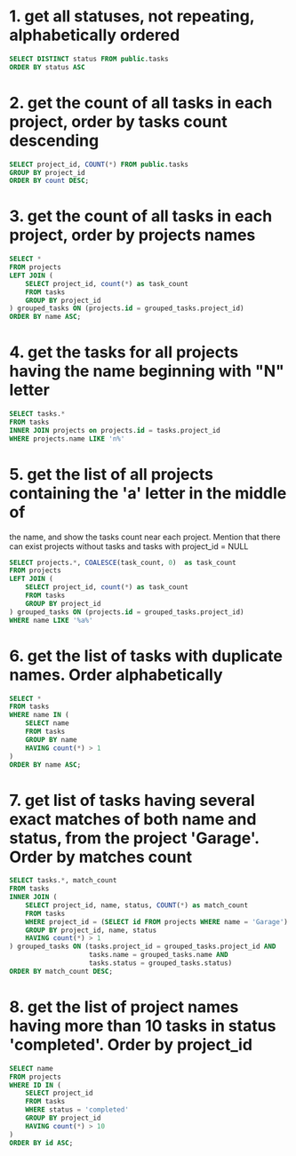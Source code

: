 # 1. get all statuses, not repeating, alphabetically ordered

```sql
SELECT DISTINCT status FROM public.tasks
ORDER BY status ASC
```

# 2. get the count of all tasks in each project, order by tasks count descending

```sql
SELECT project_id, COUNT(*) FROM public.tasks
GROUP BY project_id
ORDER BY count DESC;
```

# 3. get the count of all tasks in each project, order by projects names

```sql
SELECT *
FROM projects
LEFT JOIN (
	SELECT project_id, count(*) as task_count
	FROM tasks
	GROUP BY project_id
) grouped_tasks ON (projects.id = grouped_tasks.project_id)
ORDER BY name ASC;
```

# 4. get the tasks for all projects having the name beginning with "N" letter

```sql
SELECT tasks.*
FROM tasks
INNER JOIN projects on projects.id = tasks.project_id  
WHERE projects.name LIKE 'n%'
```

# 5. get the list of all projects containing the 'a' letter in the middle of 
the name, and show the tasks count near each project. Mention that there can exist projects without tasks and tasks with 
project_id = NULL

```sql
SELECT projects.*, COALESCE(task_count, 0)  as task_count
FROM projects
LEFT JOIN (
	SELECT project_id, count(*) as task_count
	FROM tasks
	GROUP BY project_id
) grouped_tasks ON (projects.id = grouped_tasks.project_id)
WHERE name LIKE '%a%'
```

# 6. get the list of tasks with duplicate names. Order alphabetically

```sql
SELECT *
FROM tasks
WHERE name IN (
	SELECT name
	FROM tasks
	GROUP BY name
	HAVING count(*) > 1
)
ORDER BY name ASC;
```

# 7. get list of tasks having several exact matches of both name and status, from the project 'Garage'. Order by matches count

```sql
SELECT tasks.*, match_count
FROM tasks
INNER JOIN (
	SELECT project_id, name, status, COUNT(*) as match_count
	FROM tasks
 	WHERE project_id = (SELECT id FROM projects WHERE name = 'Garage')
	GROUP BY project_id, name, status
	HAVING count(*) > 1
) grouped_tasks ON (tasks.project_id = grouped_tasks.project_id AND 
					tasks.name = grouped_tasks.name AND 
					tasks.status = grouped_tasks.status)
ORDER BY match_count DESC;
```

# 8. get the list of project names having more than 10 tasks in status 'completed'. Order by project_id 

```sql
SELECT name
FROM projects
WHERE ID IN (
	SELECT project_id
	FROM tasks
 	WHERE status = 'completed'
	GROUP BY project_id
	HAVING count(*) > 10
)
ORDER BY id ASC;
```
